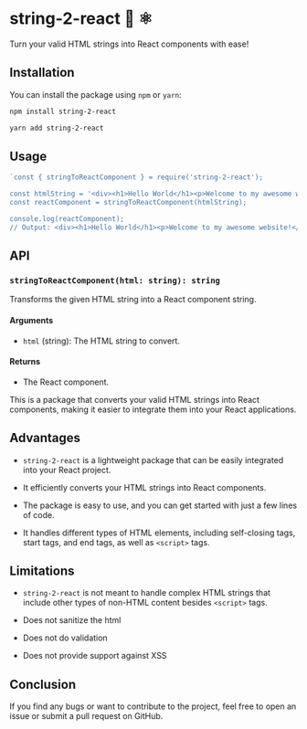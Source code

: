
# string-2-react 🧵  ⚛️

Turn your valid HTML strings into React components with ease! 

## Installation

You can install the package using `npm` or `yarn`:

```bash
npm install string-2-react
```

```bash
yarn add string-2-react 
```

## Usage

```javascript
`const { stringToReactComponent } = require('string-2-react');

const htmlString = '<div><h1>Hello World</h1><p>Welcome to my awesome website!</p></div>';
const reactComponent = stringToReactComponent(htmlString);

console.log(reactComponent);
// Output: <div><h1>Hello World</h1><p>Welcome to my awesome website!</p></div>` 
```

## API

### `stringToReactComponent(html: string): string`

Transforms the given HTML string into a React component string.

#### Arguments

-   `html` (string): The HTML string to convert.

#### Returns

-   The React component.

This is a package that converts your valid HTML strings into React components, making it easier to integrate them into your React applications.

## Advantages

- `string-2-react` is a lightweight package that can be easily integrated into your React project.

- It efficiently converts your HTML strings into React components.

- The package is easy to use, and you can get started with just a few lines of code.

- It handles different types of HTML elements, including self-closing tags, start tags, and end tags, as well as `<script>` tags.

## Limitations

- `string-2-react` is not meant to handle complex HTML strings that include other types of non-HTML content besides `<script>` tags.

- Does not sanitize the html 

- Does not do validation

- Does not provide support against XSS

## Conclusion

If you find any bugs or want to contribute to the project, feel free to open an issue or submit a pull request on GitHub.
